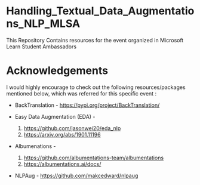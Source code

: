 # Handling_Textual_Data_Augmentations_NLP_MLSA
This Repository Contains resources for the event organized in Microsoft Learn Student Ambassadors 


# Acknowledgements
I would highly encourage to check out the following resources/packages mentioned below, which was referred for this specific event :

*  BackTranslation - https://pypi.org/project/BackTranslation/
*  Easy Data Augmentation (EDA) - 
   1. https://github.com/jasonwei20/eda_nlp
   2. https://arxiv.org/abs/1901.11196
*  Albumenations - 
   1. https://github.com/albumentations-team/albumentations 
   2. https://albumentations.ai/docs/

*  NLPAug - 
https://github.com/makcedward/nlpaug
